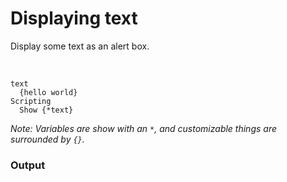 # Displaying text
Display some text as an alert box.

<br>

```
text
  {hello world}
Scripting
  Show {*text}
```
 *Note: Variables are show with an `*`, and customizable things are surrounded by `{}`.*
 
 ### Output
 
